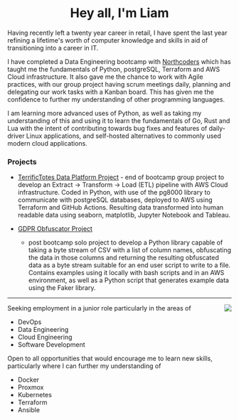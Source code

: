<h1 align="center">Hey all, I'm Liam</h1>

Having recently left a twenty year career in retail, I have spent the last year refining a lifetime's worth of computer knowledge and skills in aid of transitioning into a career in IT.  

I have completed a Data Engineering bootcamp with [Northcoders](https://www.northcoders.com/) which has taught me the fundamentals of Python, postgreSQL, Terraform and AWS Cloud infrastructure. It also gave me the chance to work with Agile practices, with our group project having scrum meetings daily, planning and delegating our work tasks with a Kanban board. This has given me the confidence to further my understanding of other programming languages.

I am learning more advanced uses of Python, as well as taking my understanding of this and using it to learn the fundamentals of Go, Rust and Lua with the intent of contributing towards bug fixes and features of daily-driver Linux applications, and self-hosted alternatives to commonly used modern cloud applications.

<h3>Projects</h3>

- [TerrificTotes Data Platform Project](https://github.com/studiobigli/northcoders-project) - end of bootcamp group project to develop an Extract -> Transform -> Load (ETL) pipeline with AWS Cloud infrastructure. Coded in Python, with use of the pg8000 library to communicate with postgreSQL databases, deployed to AWS using Terraform and GitHub Actions. Resulting data transformed into human readable data using seaborn, matplotlib, Jupyter Notebook and Tableau.

- [GDPR Obfuscator Project](https://github.com/studiobigli/gdpr-project)
  - post bootcamp solo project to develop a Python library capable of taking a byte stream of CSV with a list of column names, obfuscating the data in those columns and returning the resulting obfuscated data as a byte stream suitable for an end user script to write to a file. Contains examples using it locally with bash scripts and in an AWS environment, as well as a Python script that generates example data using the Faker library.

---
<a href="https://roadmap.sh"><img align="right" src="https://roadmap.sh/card/tall/66bb7ac84e7fe8964e0b2d8b?variant=dark&roadmaps=python%2Cdevops%2Clinux%2Cdocker"/>
</a>

Seeking employment in a junior role particularly in the areas of 
- DevOps
- Data Engineering
- Cloud Engineering
- Software Development 

Open to all opportunities that would encourage me to learn new skills, particularly where I can further my understanding of
- Docker
- Proxmox
- Kubernetes
- Terraform
- Ansible

